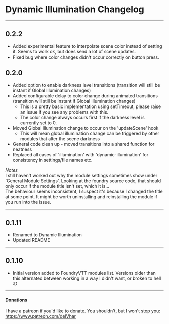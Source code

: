 # Dynamic Illumination Changelog
***
## 0.2.2
* Added experimental feature to interpolate scene color instead of setting it. Seems to work ok, but does send a lot of scene updates.
* Fixed bug where color changes didn't occur correctly on button press.

## 0.2.0
* Added option to enable darkness level transitions (transition will still be instant if Global Illumination changes)
* Added configurable delay to color change during animated transitions (transition will still be instant if Global Illumination changes)
    * This is a pretty basic implementation using setTimeout, please raise an issue if you see any problems with this.
    * The color change always occurs first if the darkness level is currently set to 0.
* Moved Global Illumination change to occur on the 'updateScene' hook
    * This will mean global illumination change can be triggered by other modules that alter the scene darkness
* General code clean up - moved transitions into a shared function for neatness
* Replaced all cases of 'illumination' with 'dynamic-illumination' for consistency in settings/file names etc.

*Notes*  
I still haven't worked out why the module settings sometimes show under 'General Module Settings'. Looking at the foundry source code, that should only occur if the module title isn't set, which it is...  
The behaviour seems inconsistent, I suspect it's because I changed the title at some point. It might be worth uninstalling and reinstalling the module if you run into the issue.
***
## 0.1.11
* Renamed to Dynamic Illumination
* Updated README

***
## 0.1.10
* Initial version added to FoundryVTT modules list. Versions older than this alternated between working in a way I didn't want, or broken to hell :D

***
#### Donations
I have a patreon if you'd like to donate. You shouldn't, but I won't stop you:
https://www.patreon.com/delVhar